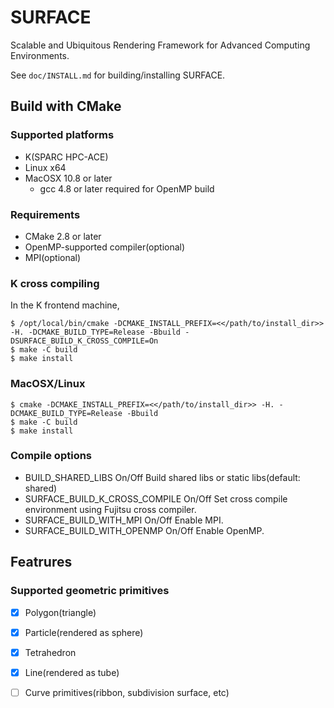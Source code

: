 # SURFACE

Scalable and Ubiquitous Rendering Framework for Advanced Computing Environments.

See `doc/INSTALL.md` for building/installing SURFACE.


## Build with CMake

### Supported platforms

* K(SPARC HPC-ACE)
* Linux x64
* MacOSX 10.8 or later
  * gcc 4.8 or later required for OpenMP build

### Requirements

* CMake 2.8 or later
* OpenMP-supported compiler(optional)
* MPI(optional)

### K cross compiling 

In the K frontend machine,

    $ /opt/local/bin/cmake -DCMAKE_INSTALL_PREFIX=<</path/to/install_dir>> -H. -DCMAKE_BUILD_TYPE=Release -Bbuild -DSURFACE_BUILD_K_CROSS_COMPILE=On
    $ make -C build
    $ make install

### MacOSX/Linux 

    $ cmake -DCMAKE_INSTALL_PREFIX=<</path/to/install_dir>> -H. -DCMAKE_BUILD_TYPE=Release -Bbuild
    $ make -C build
    $ make install


### Compile options

* BUILD_SHARED_LIBS On/Off Build shared libs or static libs(default: shared)
* SURFACE_BUILD_K_CROSS_COMPILE On/Off Set cross compile environment using Fujitsu cross compiler.
* SURFACE_BUILD_WITH_MPI On/Off Enable MPI.
* SURFACE_BUILD_WITH_OPENMP On/Off Enable OpenMP.

## Featrures

### Supported geometric primitives

* [x] Polygon(triangle)
* [x] Particle(rendered as sphere)
* [x] Tetrahedron
* [x] Line(rendered as tube)
* [ ] Curve primitives(ribbon, subdivision surface, etc)

